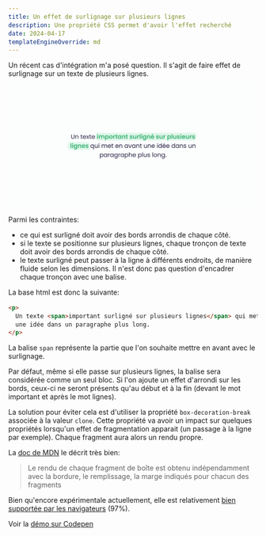 ```yaml
---
title: Un effet de surlignage sur plusieurs lignes
description: Une propriété CSS permet d'avoir l'effet recherché
date: 2024-04-17
templateEngineOverride: md
---
```


Un récent cas d'intégration m'a posé question. Il s'agit de faire effet de surlignage sur un texte de plusieurs lignes.

![un aperçu d'un texte avec une partie surlignée sur plusieurs lignes](./surlignage-multiligne.png)

Parmi les contraintes:

- ce qui est surligné doit avoir des bords arrondis de chaque côté.
- si le texte se positionne sur plusieurs lignes, chaque tronçon de texte doit avoir des bords arrondis de chaque côté.
- le texte surligné peut passer à la ligne à différents endroits, de manière fluide selon les dimensions. Il n'est donc pas question d'encadrer chaque tronçon avec une balise.

La base html est donc la suivante:

```html
<p>
  Un texte <span>important surligné sur plusieurs lignes</span> qui met en avant
  une idée dans un paragraphe plus long.
</p>
```

La balise `span` représente la partie que l'on souhaite mettre en avant avec le surlignage.

Par défaut, même si elle passe sur plusieurs lignes, la balise sera considérée comme un seul bloc. Si l'on ajoute un effet d'arrondi sur les bords, ceux-ci ne seront présents qu'au début et à la fin (devant le mot important et après le mot lignes).

La solution pour éviter cela est d'utiliser la propriété `box-decoration-break` associée à la valeur `clone`. Cette propriété va avoir un impact sur quelques propriétés lorsqu'un effet de fragmentation apparait (un passage à la ligne par exemple). Chaque fragment aura alors un rendu propre.

La [doc de MDN](https://developer.mozilla.org/fr/docs/Web/CSS/box-decoration-break) le décrit très bien:

> Le rendu de chaque fragment de boîte est obtenu indépendamment avec la bordure, le remplissage, la marge indiqués pour chacun des fragments

Bien qu'encore expérimentale actuellement, elle est relativement [bien supportée par les navigateurs](https://caniuse.com/css-boxdecorationbreak) (97%).

Voir la [démo sur Codepen](https://codepen.io/jr_/pen/ZEZvMeV)
